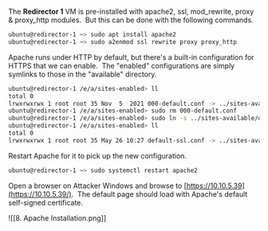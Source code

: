 The **Redirector 1** VM is pre-installed with apache2, ssl, mod_rewrite, proxy & proxy_http modules.  But this can be done with the following commands.

```bash
ubuntu@redirector-1 ~> sudo apt install apache2
ubuntu@redirector-1 ~> sudo a2enmod ssl rewrite proxy proxy_http
```

Apache runs under HTTP by default, but there's a built-in configuration for HTTPS that we can enable.  The "enabled" configurations are simply symlinks to those in the "available" directory.

```bash
ubuntu@redirector-1 /e/a/sites-enabled> ll
total 0
lrwxrwxrwx 1 root root 35 Nov  5  2021 000-default.conf -> ../sites-available/000-default.conf
ubuntu@redirector-1 /e/a/sites-enabled> sudo rm 000-default.conf
ubuntu@redirector-1 /e/a/sites-enabled> sudo ln -s ../sites-available/default-ssl.conf .
ubuntu@redirector-1 /e/a/sites-enabled> ll
total 0
lrwxrwxrwx 1 root root 35 May 26 10:27 default-ssl.conf -> ../sites-available/default-ssl.conf
```

Restart Apache for it to pick up the new configuration.

```bash
ubuntu@redirector-1 ~> sudo systemctl restart apache2
```

Open a browser on Attacker Windows and browse to [https://10.10.5.39](https://10.10.5.39/).  The default page should load with Apache's default self-signed certificate.

![[8. Apache Installation.png]]


